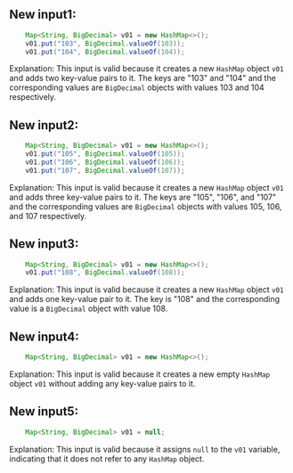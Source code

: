 ## New input1:
```java
    Map<String, BigDecimal> v01 = new HashMap<>();
    v01.put("103", BigDecimal.valueOf(103));
    v01.put("104", BigDecimal.valueOf(104));
```
Explanation: This input is valid because it creates a new `HashMap` object `v01` and adds two key-value pairs to it. The keys are "103" and "104" and the corresponding values are `BigDecimal` objects with values 103 and 104 respectively.

## New input2:
```java
    Map<String, BigDecimal> v01 = new HashMap<>();
    v01.put("105", BigDecimal.valueOf(105));
    v01.put("106", BigDecimal.valueOf(106));
    v01.put("107", BigDecimal.valueOf(107));
```
Explanation: This input is valid because it creates a new `HashMap` object `v01` and adds three key-value pairs to it. The keys are "105", "106", and "107" and the corresponding values are `BigDecimal` objects with values 105, 106, and 107 respectively.

## New input3:
```java
    Map<String, BigDecimal> v01 = new HashMap<>();
    v01.put("108", BigDecimal.valueOf(108));
```
Explanation: This input is valid because it creates a new `HashMap` object `v01` and adds one key-value pair to it. The key is "108" and the corresponding value is a `BigDecimal` object with value 108.

## New input4:
```java
    Map<String, BigDecimal> v01 = new HashMap<>();
```
Explanation: This input is valid because it creates a new empty `HashMap` object `v01` without adding any key-value pairs to it.

## New input5:
```java
    Map<String, BigDecimal> v01 = null;
```
Explanation: This input is valid because it assigns `null` to the `v01` variable, indicating that it does not refer to any `HashMap` object.